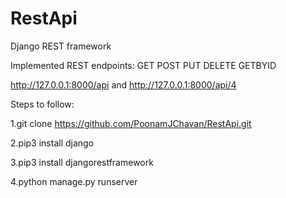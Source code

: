 # RestApi
Django REST framework

Implemented REST endpoints: GET  POST  PUT  DELETE  GETBYID

http://127.0.0.1:8000/api and http://127.0.0.1:8000/api/4






Steps to follow:

1.git clone https://github.com/PoonamJChavan/RestApi.git

2.pip3 install django

3.pip3 install djangorestframework

4.python manage.py runserver
